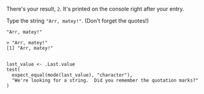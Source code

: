 There's your result, `2`. It's printed on the console right after your entry.

Type the string `"Arr, matey!"`. (Don't forget the quotes!)

```bah-hint
"Arr, matey!"
```

```bah-output
> "Arr, matey!"
[1] "Arr, matey!"
```

```r
```

```bah-test
last_value <- .Last.value
test(
  expect_equal(mode(last_value), "character"),
  "We're looking for a string.  Did you remember the quotation marks?"
)
```
